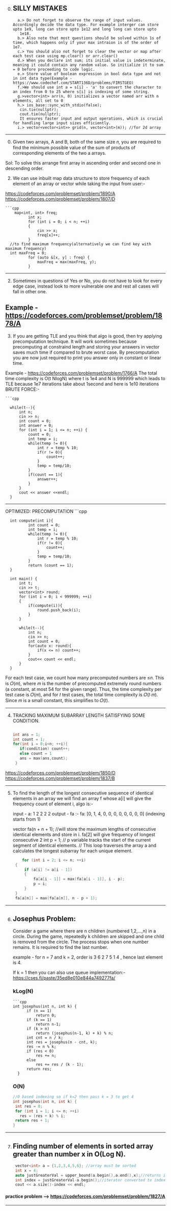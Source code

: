 
0. ## SILLY MISTAKES

         a.> Do not forget to observe the range of input values. Accordingly decide the data type. For example interger can store upto 1e9, long can store upto 1e12 and long long can store upto 
          1e18.
         b.> Also note that most questions should be solved within 1s of time, which happens only if your max intraion is of the order of 1e7.
         c.> You should also not forget to clear the vector or map after each test case using mp.clear() or arr.clear()
         d.> When you declare int sum; its initial value is indeterminate, meaning it could contain any random value. So initialize it to sum = 0 before proceeding to code logic.
         e.> Store value of boolean expression in bool data type and not in int data type(Example - https://www.codechef.com/START136D/problems/FIRSTGEO)
         f.>We should use int a = s[i] - 'a' to convert the character to an index from 0 to 25 where s[i] is indexing of some string.
         g.>vector<int> arr(n, 0) initializes a vector named arr with n elements, all set to 0
         h.> ios_base::sync_with_stdio(false);
          cin.tie(nullptr);
          cout.tie(nullptr);
          It ensures faster input and output operations, which is crucial for handling large input sizes efficiently.
         i.> vector<vector<int>> grid(n, vector<int>(m)); //for 2d array

---
0. Given two arrays, A and B, both of the same size 𝑛, you are required to find the minimum possible value of the sum of products of corresponding elements of the two a 
   arrays.
   
  Sol: To solve this arrange first array in ascending order and second one in descending order.

2. We can use inbuilt map data structure to store frequency of each element of an array or vector while taking the input from user:-

  https://codeforces.com/problemset/problem/1890/A
  https://codeforces.com/problemset/problem/1807/D

    ```cpp
        map<int, int> freq;
              int x;
              for (int i = 0; i < n; ++i)
              {
                  cin >> x;
                  freq[x]++;
              }
      //to find maximum frequency(alternatively we can find key with maximum frequency)
      int maxFreq = 0;
              for (auto &[x, y] : freq) {
                  maxFreq = max(maxFreq, y);
              }
---

2. Sometimes in questions of Yes or No, you do not have to look for every edge case, instead look to more vulnerable one and rest all cases will fall in other one.
  
Example - https://codeforces.com/problemset/problem/1878/A
---

3. If you are getting TLE and you think that algo is good, then try applying precomputation technique. It will work sometimes because precomputing at constraind length and storing your answers 
in vector saves much time if compared to brute worst case. By precomputation you are now just required to print you answer only in constant or linear time.
  
Example - https://codeforces.com/problemset/problem/1766/A
The total time complexity is O(t NlogN) where t is 1e4 and N is 999999 which leads to TLE because 1e7 iterations take about 1second and here is 1e10 iterations
BRUTE FORCE:-
    
    ```cpp
    
      while(t--){
          int n;
          cin >> n;
          int count = 0;
          int answer = 0;
          for (int i = 1; i <= n; ++i) {
              count = 0;
              int temp = i;
              while(temp != 0){
                  int r = temp % 10;
                  if(r != 0){
                      count++;
                  }
                  temp = temp/10;
              }
              if(count == 1){
                  answer++;
              }
          }
          cout << answer <<endl;
      }
  
---
OPTIMIZED: PRECOMPUTATION
    ```cpp
    
      int compute(int i){
              int count = 0;
              int temp = i;
              while(temp != 0){
                  int r = temp % 10;
                  if(r != 0){
                      count++;
                  }
                  temp = temp/10;
              }
              return (count == 1);
      }
      
      int main() {
          int t;
          cin >> t;
          vector<int> round;
          for (int i = 0; i < 999999; ++i)
          {
              if(compute(i)){
                  round.push_back(i);
              }
          }
          
          while(t--){
              int n;
              cin >> n;
              int count = 0;
              for(auto x: round){
                  if(x <= n) count++; 
              }
              cout<< count << endl;
          }
      }

For each test case, we count how many precomputed numbers are ≤𝑛. This is 𝑂(𝑚), where 𝑚 is the number of precomputed extremely round numbers (a constant, at most 54 for the given range).
Thus, the time complexity per test case is 𝑂(𝑚), and for 𝑡 test cases, the total time complexity is 𝑂(𝑡⋅𝑚). Since 𝑚 is a small constant, this simplifies to 𝑂(𝑡).

---
4. TRACKING MAXIMUM SUBARRAY LENGTH SATISFYING SOME CONDITION.
   ```cpp
   
   int ans = 1;
   int count = 1;
   for(int i = 0;i<n; ++i){
      if(condition) count++;
      else count = 1
      ans = max(ans,count);
    }

https://codeforces.com/problemset/problem/1850/D
https://codeforces.com/problemset/problem/1837/B

---
5. To find the length of the longest consecutive sequence of identical elements in an array we will find an array f whose a[i] will give the frequency count of element i, algo is:-

   input - a: 1 2 2 2 2
   output - fa :- fa: [0, 1, 4, 0, 0, 0, 0, 0, 0, 0, 0]  (indexing starts from 1)
    
    vector<int> fa(n + n + 1); //will store the maximum lengths of consecutive identical elements and store in i. fa[2] will give frequency of longest consecutive 2
    int p = 1; // p variable tracks the start of the current segment of identical elements.
    // This loop traverses the array a and calculates the longest subarray for each unique element.
   ```cpp
       for (int i = 2; i <= n; ++i)
    {
        if (a[i] != a[i - 1])
        {
            fa[a[i - 1]] = max(fa[a[i - 1]], i - p);
            p = i;
        }
    }
    fa[a[n]] = max(fa[a[n]], n - p + 1);
---
6. ## Josephus Problem:
   Consider a game where there are n children (numbered 1,2,...,n) in a circle. During the game, repeatedly k children are skipped and one child is removed from the 
   circle.  The process stops when one number remains. It is required to find the last number.

   example - for n = 7 and k = 2, order is 3 6 2 7 5 1 4 , hence last element is 4.

   If k = 1 then you can also use queue implementation:-
   https://cses.fi/paste/35ed8e010e844a749277fa/
   
   ### kLog(N)
       ```cpp
       int josephus(int n, int k) {
             if (n == 1)
                 return 0;
             if (k == 1)
                 return n-1;
             if (k > n)
                 return (josephus(n-1, k) + k) % n;
             int cnt = n / k;
             int res = josephus(n - cnt, k);
             res -= n % k;
             if (res < 0)
                 res += n;
             else
                 res += res / (k - 1);
             return res;
         }
   
   ### O(N)
   ```cpp
   //0 based indexing so if k=2 then pass k = 3 to get 4
   int josephus(int n, int k) {
    int res = 0;
    for (int i = 1; i <= n; ++i)
      res = (res + k) % i;
    return res + 1;
   }

---
7. ## Finding number of elements in sorted array greater than number x in O(Log N).
   ```cpp
    vector<int> a = {1,2,3,4,5,6}; //array must be sorted
    int x = 4;
    auto justGreaterVal = upper_bound(a.begin(),a.end(),x);//returns iterator of 5
    int index = justGreaterVal-a.begin();//iterator converted to index
    cout << a.size()-index << endl;

#### practice problem --> https://codeforces.com/problemset/problem/1827/A
---










